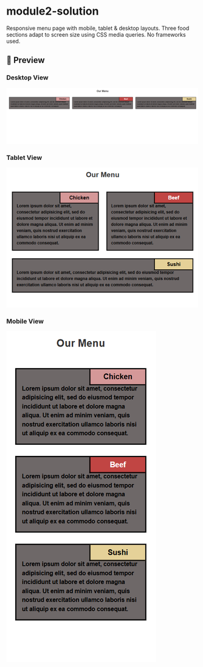 # module2-solution
Responsive menu page with mobile, tablet &amp; desktop layouts. Three food sections adapt to screen size using CSS media queries. No frameworks used.
## 📸 Preview

### Desktop View
![Desktop Preview](desktop.png)

### Tablet View  
![Tablet Preview](tablet.png)

### Mobile View
![Mobile Preview](mobile.png)
